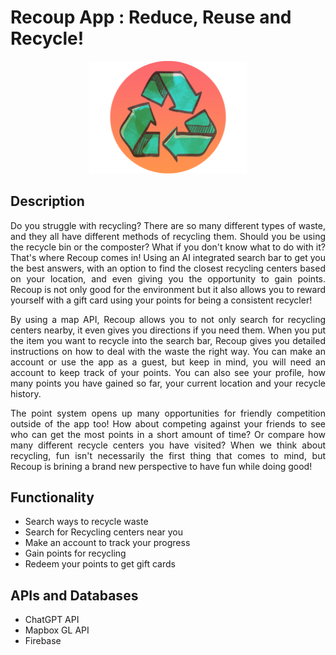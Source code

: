 # Recoup App : Reduce, Reuse and Recycle!

<p align="center">
  <img src="recoup/src/images/recouplogo.png" width="50%">
</p>

## Description

<p align="justify">Do you struggle with recycling? There are so many different types of waste, and they all have different methods of recycling them. Should you be using the recycle bin or the composter? What if you don't know what to do with it? That's where Recoup comes in! Using an AI integrated search bar to get you the best answers, with an option to find the closest recycling centers based on your location, and even giving you the opportunity to gain points. Recoup is not only good for the environment but it also allows you to reward yourself with a gift card using your points for being a consistent recycler!</p> 

<p align="justify">By using a map API, Recoup allows you to not only search for recycling centers nearby, it even gives you directions if you need them. When you put the item you want to recycle into the search bar, Recoup gives you detailed instructions on how to deal with the waste the right way. You can make an account or use the app as a guest, but keep in mind, you will need an account to keep track of your points. You can also see your profile, how many points you have gained so far, your current location and your recycle history.</p>

<p align="justify">    The point system opens up many opportunities for friendly competition outside of the app too! How about competing against your friends to see who can get the most points in a short amount of time? Or compare how many different recycle centers you have visited? When we think about recycling, fun isn't necessarily the first thing that comes to mind, but Recoup is brining a brand new perspective to have fun while doing good!</p>

## Functionality

- Search ways to recycle waste
- Search for Recycling centers near you
- Make an account to track your progress
- Gain points for recycling
- Redeem your points to get gift cards

## APIs and Databases

- ChatGPT API
- Mapbox GL API
- Firebase
